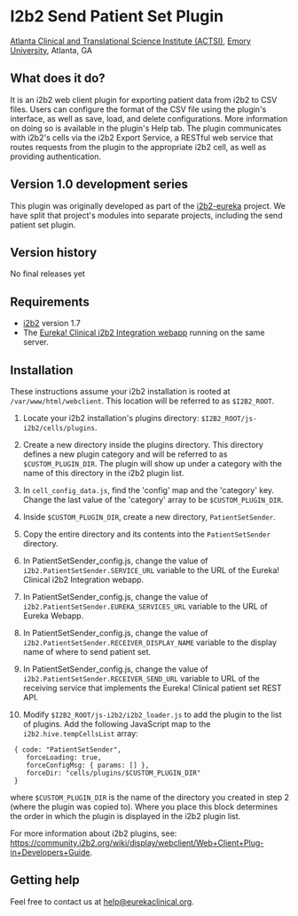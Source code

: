 # I2b2 Send Patient Set Plugin
[Atlanta Clinical and Translational Science Institute (ACTSI)](http://www.actsi.org), [Emory University](http://www.emory.edu), Atlanta, GA

## What does it do?
It is an i2b2 web client plugin for exporting patient data
from i2b2 to CSV files. Users can configure the format of the CSV file using the
plugin's interface, as well as save, load, and delete configurations. More
information on doing so is available in the plugin's Help tab. The plugin
communicates with i2b2's cells via the i2b2 Export Service, a RESTful
web service that routes requests from the plugin to the appropriate i2b2 cell,
as well as providing authentication.

## Version 1.0 development series
This plugin was originally developed as part of the [i2b2-eureka](https://github.com/eurekaclinical/i2b2-eureka) project. We have split that project's modules into separate projects, including the send patient set plugin.

## Version history
No final releases yet

## Requirements
* [i2b2](http://www.i2b2.org) version 1.7
* The [Eureka! Clinical i2b2 Integration webapp](https://github.com/euerkaclinical/eurekaclinical-i2b2-integration-webapp) running on the same server.
  
## Installation
These instructions assume your i2b2 installation is rooted at `/var/www/html/webclient`.
This location will be referred to as `$I2B2_ROOT`.

1) Locate your i2b2 installation's plugins directory: `$I2B2_ROOT/js-i2b2/cells/plugins`.

2) Create a new directory inside the plugins directory. This directory defines
a new plugin category and will be referred to as `$CUSTOM_PLUGIN_DIR`. The 
plugin will show up under a category with the name of this directory in the 
i2b2 plugin list.

3) In `cell_config_data.js`, find the 'config' map and the 'category' key. Change
the last value of the 'category' array to be `$CUSTOM_PLUGIN_DIR`.

4) Inside `$CUSTOM_PLUGIN_DIR`, create a new directory, `PatientSetSender`.

5) Copy the entire directory and its contents into the `PatientSetSender` directory.

6) In PatientSetSender_config.js, change the value of `i2b2.PatientSetSender.SERVICE_URL`
variable to the URL of the Eureka! Clinical i2b2 Integration webapp.

7) In PatientSetSender_config.js, change the value of `i2b2.PatientSetSender.EUREKA_SERVICES_URL`
variable to the URL of Eureka Webapp.

8) In PatientSetSender_config.js, change the value of `i2b2.PatientSetSender.RECEIVER_DISPLAY_NAME`
variable to the display name of where to send patient set.

9) In PatientSetSender_config.js, change the value of `i2b2.PatientSetSender.RECEIVER_SEND_URL`
variable to URL of the receiving service that implements the Eureka! Clinical patient set REST API.

10) Modify `$I2B2_ROOT/js-i2b2/i2b2_loader.js` to add the plugin to the list of
plugins. Add the following JavaScript map to the `i2b2.hive.tempCellsList` array:
```
 { code: "PatientSetSender",
    forceLoading: true,
    forceConfigMsg: { params: [] },
    forceDir: "cells/plugins/$CUSTOM_PLUGIN_DIR"
 }
```
where `$CUSTOM_PLUGIN_DIR` is the name of the directory you created in step 2
(where the plugin was copied to). Where you place this block determines the
order in which the plugin is displayed in the i2b2 plugin list.

For more information about i2b2 plugins, see:
https://community.i2b2.org/wiki/display/webclient/Web+Client+Plug-in+Developers+Guide.

## Getting help
Feel free to contact us at help@eurekaclinical.org.

